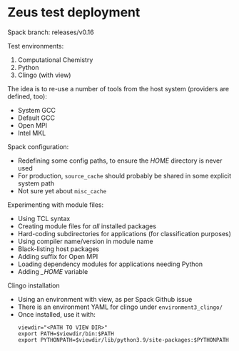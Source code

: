 # Zeus test deployment

Spack branch: releases/v0.16

Test environments:
1. Computational Chemistry
2. Python
3. Clingo (with view)

The idea is to re-use a number of tools from the host system (providers are defined, too):
* System GCC
* Default GCC
* Open MPI
* Intel MKL

Spack configuration:
* Redefining some config paths, to ensure the *HOME* directory is never used 
* For production, `source_cache` should probably be shared in some explicit system path
* Not sure yet about `misc_cache`

Experimenting with module files:
* Using TCL syntax
* Creating module files for *all* installed packages
* Hard-coding subdirectories for applications (for classification purposes)
* Using compiler name/version in module name
* Black-listing host packages
* Adding suffix for Open MPI
* Loading dependency modules for applications needing Python
* Adding *_HOME* variable

Clingo installation
* Using an environment with view, as per Spack Github issue
* There is an environment YAML for clingo under `environment3_clingo/`
* Once installed, use it with:
  ```
  viewdir="<PATH TO VIEW DIR>"
  export PATH=$viewdir/bin:$PATH
  export PYTHONPATH=$viewdir/lib/python3.9/site-packages:$PYTHONPATH
  ```
